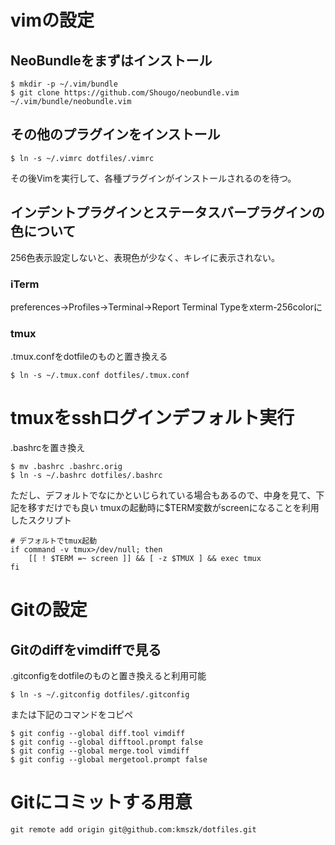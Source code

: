 # vimの設定
## NeoBundleをまずはインストール
```
$ mkdir -p ~/.vim/bundle
$ git clone https://github.com/Shougo/neobundle.vim ~/.vim/bundle/neobundle.vim
```

## その他のプラグインをインストール
```
$ ln -s ~/.vimrc dotfiles/.vimrc
```
その後Vimを実行して、各種プラグインがインストールされるのを待つ。

## インデントプラグインとステータスバープラグインの色について
256色表示設定しないと、表現色が少なく、キレイに表示されない。

### iTerm
preferences->Profiles->Terminal->Report Terminal Typeをxterm-256colorに

### tmux
.tmux.confをdotfileのものと置き換える
```
$ ln -s ~/.tmux.conf dotfiles/.tmux.conf
```


# tmuxをsshログインデフォルト実行
.bashrcを置き換え
```
$ mv .bashrc .bashrc.orig
$ ln -s ~/.bashrc dotfiles/.bashrc
```

ただし、デフォルトでなにかといじられている場合もあるので、中身を見て、下記を移すだけでも良い
tmuxの起動時に$TERM変数がscreenになることを利用したスクリプト
```
# デフォルトでtmux起動
if command -v tmux>/dev/null; then
	[[ ! $TERM =~ screen ]] && [ -z $TMUX ] && exec tmux
fi
```


# Gitの設定
## Gitのdiffをvimdiffで見る
.gitconfigをdotfileのものと置き換えると利用可能
```
$ ln -s ~/.gitconfig dotfiles/.gitconfig
```

または下記のコマンドをコピペ
```
$ git config --global diff.tool vimdiff
$ git config --global difftool.prompt false
$ git config --global merge.tool vimdiff
$ git config --global mergetool.prompt false
```

# Gitにコミットする用意
```
git remote add origin git@github.com:kmszk/dotfiles.git
```
